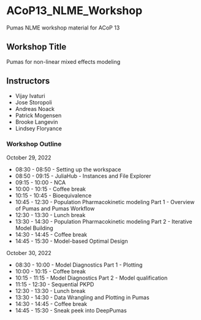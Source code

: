 # ACoP13_NLME_Workshop
Pumas NLME workshop material for ACoP 13 

## Workshop Title

Pumas for non-linear mixed effects modeling

## Instructors

- Vijay Ivaturi
- Jose Storopoli
- Andreas Noack
- Patrick Mogensen
- Brooke Langevin
- Lindsey Floryance

### Workshop Outline

October 29, 2022
- 08:30 - 08:50 - Setting up the workspace
- 08:50 - 09:15 - JuliaHub - Instances and File Explorer
- 09:15 - 10:00 - NCA
- 10:00 - 10:15 - Coffee break
- 10:15 - 10:45 - Bioequivalence
- 10:45 - 12:30 - Population Pharmacokinetic modeling Part 1 - Overview of Pumas and Pumas Workflow
- 12:30 - 13:30 - Lunch break
- 13:30 - 14:30 - Population Pharmacokinetic modeling Part 2 - Iterative Model Building
- 14:30 - 14:45 - Coffee break
- 14:45 - 15:30 - Model-based Optimal Design

October 30, 2022
- 08:30 - 10:00 - Model Diagnostics Part 1 - Plotting
- 10:00 - 10:15 - Coffee break
- 10:15 - 11:15 - Model Diagnostics Part 2 - Model qualification
- 11:15 - 12:30 - Sequential PKPD 
- 12:30 - 13:30 - Lunch break
- 13:30 - 14:30 - Data Wrangling and Plotting in Pumas
- 14:30 - 14:45 - Coffee break
- 14:45 - 15:30 - Sneak peek into DeepPumas
